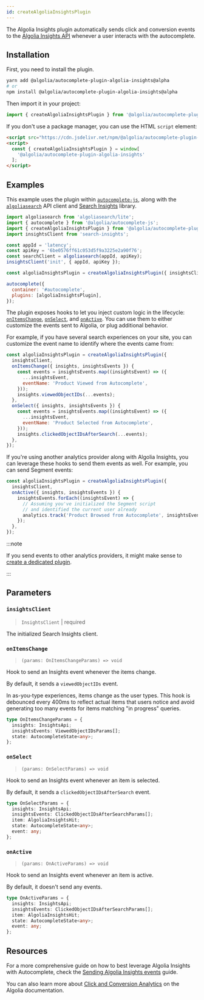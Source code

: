 ```yaml
---
id: createAlgoliaInsightsPlugin
---
```


The Algolia Insights plugin automatically sends click and conversion events to the [Algolia Insights API](https://www.algolia.com/doc/rest-api/insights/) whenever a user interacts with the autocomplete.

## Installation

First, you need to install the plugin.

```bash
yarn add @algolia/autocomplete-plugin-algolia-insights@alpha
# or
npm install @algolia/autocomplete-plugin-algolia-insights@alpha
```

Then import it in your project:

```js
import { createAlgoliaInsightsPlugin } from '@algolia/autocomplete-plugin-algolia-insights';
```

If you don't use a package manager, you can use the HTML `script` element:

```html
<script src="https://cdn.jsdelivr.net/npm/@algolia/autocomplete-plugin-algolia-insights@alpha"></script>
<script>
  const { createAlgoliaInsightsPlugin } = window[
    '@algolia/autocomplete-plugin-algolia-insights'
  ];
</script>
```

## Examples

This example uses the plugin within [`autocomplete-js`](autocomplete-js), along with the [`algoliasearch`](https://www.npmjs.com/package/algoliasearch) API client and [Search Insights](https://www.npmjs.com/package/search-insights) library.

```js
import algoliasearch from 'algoliasearch/lite';
import { autocomplete } from '@algolia/autocomplete-js';
import { createAlgoliaInsightsPlugin } from '@algolia/autocomplete-plugin-algolia-insights';
import insightsClient from 'search-insights';

const appId = 'latency';
const apiKey = '6be0576ff61c053d5f9a3225e2a90f76';
const searchClient = algoliasearch(appId, apiKey);
insightsClient('init', { appId, apiKey });

const algoliaInsightsPlugin = createAlgoliaInsightsPlugin({ insightsClient });

autocomplete({
  container: '#autocomplete',
  plugins: [algoliaInsightsPlugin],
});
```

The plugin exposes hooks to let you inject custom logic in the lifecycle: [`onItemsChange`](#onitemschange), [`onSelect`](#onselect), and [`onActive`](#onactive). You can use them to either customize the events sent to Algolia, or plug additional behavior.

For example, if you have several search experiences on your site, you can customize the event name to identify where the events came from:

```js
const algoliaInsightsPlugin = createAlgoliaInsightsPlugin({
  insightsClient,
  onItemsChange({ insights, insightsEvents }) {
    const events = insightsEvents.map((insightsEvent) => ({
      ...insightsEvent,
      eventName: 'Product Viewed from Autocomplete',
    }));
    insights.viewedObjectIDs(...events);
  },
  onSelect({ insights, insightsEvents }) {
    const events = insightsEvents.map((insightsEvent) => ({
      ...insightsEvent,
      eventName: 'Product Selected from Autocomplete',
    }));
    insights.clickedObjectIDsAfterSearch(...events);
  },
});
```

If you're using another analytics provider along with Algolia Insights, you can leverage these hooks to send them events as well. For example, you can send Segment events:

```js
const algoliaInsightsPlugin = createAlgoliaInsightsPlugin({
  insightsClient,
  onActive({ insights, insightsEvents }) {
    insightsEvents.forEach((insightsEvent) => {
      // Assuming you've initialized the Segment script
      // and identified the current user already
      analytics.track('Product Browsed from Autocomplete', insightsEvent);
    });
  },
});
```

:::note

If you send events to other analytics providers, it might make sense to [create a dedicated plugin](plugins/#building-your-own-plugin).

:::

## Parameters

### `insightsClient`

> `InsightsClient` | required

The initialized Search Insights client.

### `onItemsChange`

> `(params: OnItemsChangeParams) => void`

Hook to send an Insights event whenever the items change.

By default, it sends a `viewedObjectIDs` event.

In as-you-type experiences, items change as the user types. This hook is debounced every 400ms to reflect actual items that users notice and avoid generating too many events for items matching "in progress" queries.

```ts
type OnItemsChangeParams = {
  insights: InsightsApi;
  insightsEvents: ViewedObjectIDsParams[];
  state: AutocompleteState<any>;
};
```

### `onSelect`

> `(params: OnSelectParams) => void`

Hook to send an Insights event whenever an item is selected.

By default, it sends a `clickedObjectIDsAfterSearch` event.

```ts
type OnSelectParams = {
  insights: InsightsApi;
  insightsEvents: ClickedObjectIDsAfterSearchParams[];
  item: AlgoliaInsightsHit;
  state: AutocompleteState<any>;
  event: any;
};
```

### `onActive`

> `(params: OnActiveParams) => void`

Hook to send an Insights event whenever an item is active.

By default, it doesn't send any events.

```ts
type OnActiveParams = {
  insights: InsightsApi;
  insightsEvents: ClickedObjectIDsAfterSearchParams[];
  item: AlgoliaInsightsHit;
  state: AutocompleteState<any>;
  event: any;
};
```

## Resources

For a more comprehensive guide on how to best leverage Algolia Insights with Autocomplete, check the [Sending Algolia Insights events](sending-algolia-insights-events) guide.

You can also learn more about [Click and Conversion Analytics](https://www.algolia.com/doc/guides/getting-insights-and-analytics/search-analytics/click-and-conversion-analytics/) on the Algolia documentation.
